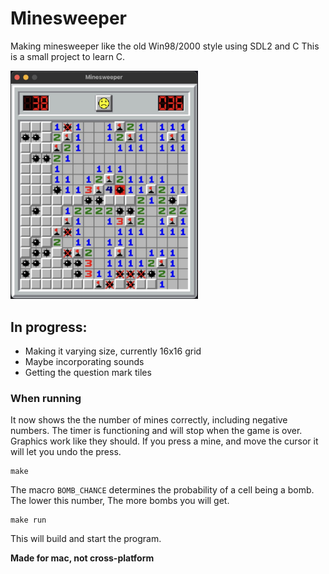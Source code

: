 # Minesweeper
Making minesweeper like the old Win98/2000 style using SDL2 and C
This is a small project to learn C.

<img src="/img/minedemo.jpg" alt="Example showing the graphics" width="300">

## In progress:

* Making it varying size, currently 16x16 grid
* Maybe incorporating sounds
* Getting the question mark tiles

### When running
It now shows the the number of mines correctly, including negative numbers.
The timer is functioning and will stop when the game is over. Graphics work like they should.
If you press a mine, and move the cursor it will let you undo the press.
```console
make
```
The macro `BOMB_CHANCE` determines the probability of a cell being a bomb. The lower this number,
The more bombs you will get.

```console
make run
```
This will build and start the program.

**Made for mac, not cross-platform**
